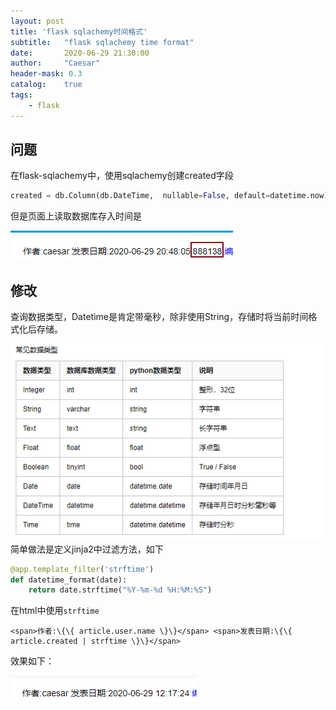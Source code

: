 ```yaml
---
layout: post
title: 'flask sqlachemy时间格式'
subtitle:   "flask sqlachemy time format"
date:       2020-06-29 21:30:00
author:     "Caesar"
header-mask: 0.3
catalog:    true
tags:
    - flask
---
```

## 问题
在flask-sqlachemy中，使用sqlachemy创建created字段
```python
created = db.Column(db.DateTime,  nullable=False, default=datetime.now)
```
但是页面上读取数据库存入时间是


![错误时间](/img/in-post/Flask-Sqlachemy-Time/1593436434901.png)


## 修改
查询数据类型，Datetime是肯定带毫秒，除非使用String，存储时将当前时间格式化后存储。

![数据模型](/img/in-post/Flask-Sqlachemy-Time/1593438899112.png)
简单做法是定义jinja2中过滤方法，如下
```python
@app.template_filter('strftime')
def datetime_format(date):
    return date.strftime("%Y-%m-%d %H:%M:%S")
```
在html中使用`strftime`
```
<span>作者:\{\{ article.user.name \}\}</span> <span>发表日期:\{\{ article.created | strftime \}\}</span>
```
效果如下：

![正确时间](/img/in-post/Flask-Sqlachemy-Time/1593442644149.png)


